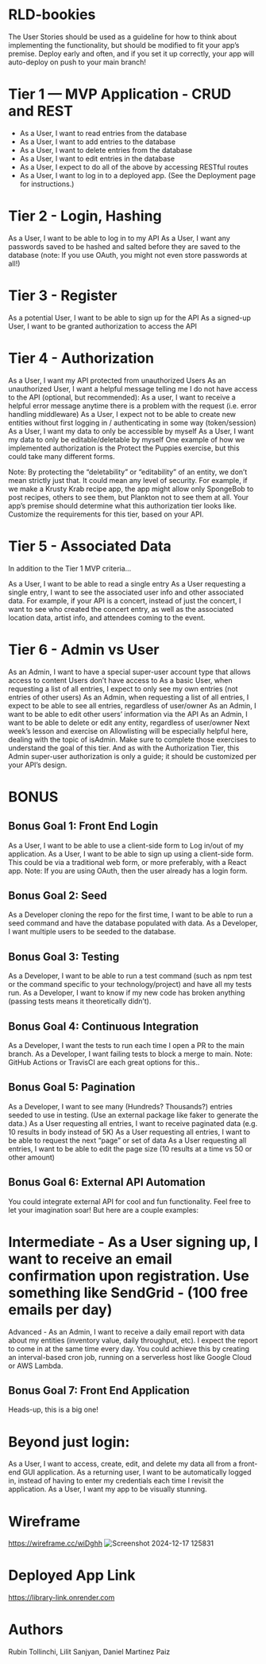 # RLD-bookies

The User Stories should be used as a guideline for how to think about implementing the functionality, but should be modified to fit your app’s premise.
Deploy early and often, and if you set it up correctly, your app will auto-deploy on push to your main branch!

# Tier 1 — MVP Application - CRUD and REST
 - As a User, I want to read entries from the database
 - As a User, I want to add entries to the database
 - As a User, I want to delete entries from the database
 - As a User, I want to edit entries in the database
 - As a User, I expect to do all of the above by accessing RESTful routes
 - As a User, I want to log in to a deployed app. (See the Deployment page for instructions.)

# Tier 2 - Login, Hashing
As a User, I want to be able to log in to my API
As a User, I want any passwords saved to be hashed and salted before they are saved to the database (note: If you use OAuth, you might not even store passwords at all!)

# Tier 3 - Register
As a potential User, I want to be able to sign up for the API
As a signed-up User, I want to be granted authorization to access the API

# Tier 4 - Authorization
As a User, I want my API protected from unauthorized Users
As an unauthorized User, I want a helpful message telling me I do not have access to the API
(optional, but recommended): As a user, I want to receive a helpful error message anytime there is a problem with the request (i.e. error handling middleware)
As a User, I expect not to be able to create new entities without first logging in / authenticating in some way (token/session)
As a User, I want my data to only be accessible by myself
As a User, I want my data to only be editable/deletable by myself
One example of how we implemented authorization is the Protect the Puppies exercise, but this could take many different forms.

Note: By protecting the “deletability” or “editability” of an entity, we don’t mean strictly just that. It could mean any level of security. For example, if we make a Krusty Krab recipe app, the app might allow only SpongeBob to post recipes, others to see them, but Plankton not to see them at all. Your app’s premise should determine what this authorization tier looks like. Customize the requirements for this tier, based on your API.

# Tier 5 - Associated Data
In addition to the Tier 1 MVP criteria…

As a User, I want to be able to read a single entry
As a User requesting a single entry, I want to see the associated user info and other associated data. For example, if your API is a concert, instead of just the concert, I want to see who created the concert entry, as well as the associated location data, artist info, and attendees coming to the event.
# Tier 6 - Admin vs User
As an Admin, I want to have a special super-user account type that allows access to content Users don’t have access to
As a basic User, when requesting a list of all entries, I expect to only see my own entries (not entries of other users)
As an Admin, when requesting a list of all entries, I expect to be able to see all entries, regardless of user/owner
As an Admin, I want to be able to edit other users’ information via the API
As an Admin, I want to be able to delete or edit any entity, regardless of user/owner
Next week’s lesson and exercise on Allowlisting will be especially helpful here, dealing with the topic of isAdmin. Make sure to complete those exercises to understand the goal of this tier. And as with the Authorization Tier, this Admin super-user authorization is only a guide; it should be customized per your API’s design.

# BONUS
## Bonus Goal 1: Front End Login
As a User, I want to be able to use a client-side form to Log in/out of my application.
As a User, I want to be able to sign up using a client-side form.
This could be via a traditional web form, or more preferably, with a React app.
Note: If you are using OAuth, then the user already has a login form.

## Bonus Goal 2: Seed
As a Developer cloning the repo for the first time, I want to be able to run a seed command and have the database populated with data.
As a Developer, I want multiple users to be seeded to the database.


## Bonus Goal 3: Testing
As a Developer, I want to be able to run a test command (such as npm test or the command specific to your technology/project) and have all my tests run.
As a Developer, I want to know if my new code has broken anything (passing tests means it theoretically didn’t).


## Bonus Goal 4: Continuous Integration
As a Developer, I want the tests to run each time I open a PR to the main branch.
As a Developer, I want failing tests to block a merge to main.
Note: GitHub Actions or TravisCI are each great options for this..

## Bonus Goal 5: Pagination
As a Developer, I want to see many (Hundreds? Thousands?) entries seeded to use in testing. (Use an external package like faker to generate the data.)
As a User requesting all entries, I want to receive paginated data (e.g. 10 results in body instead of 5K)
As a User requesting all entries, I want to be able to request the next “page” or set of data
As a User requesting all entries, I want to be able to edit the page size (10 results at a time vs 50 or other amount)


## Bonus Goal 6: External API Automation
You could integrate external API for cool and fun functionality. Feel free to let your imagination soar! But here are a couple examples:

# Intermediate - As a User signing up, I want to receive an email confirmation upon registration. Use something like SendGrid - (100 free emails per day)
Advanced - As an Admin, I want to receive a daily email report with data about my entities (inventory value, daily throughput, etc). I expect the report to come in at the same time every day. You could achieve this by creating an interval-based cron job, running on a serverless host like Google Cloud or AWS Lambda.

## Bonus Goal 7: Front End Application
Heads-up, this is a big one!

# Beyond just login:

As a User, I want to access, create, edit, and delete my data all from a front-end GUI application.
As a returning user, I want to be automatically logged in, instead of having to enter my credentials each time I revisit the application.
As a User, I want my app to be visually stunning.

# Wireframe 
https://wireframe.cc/wiDghh
![Screenshot 2024-12-17 125831](https://github.com/user-attachments/assets/c1a5b717-3497-4dee-99fe-0548e82c302f)

# Deployed App Link
https://library-link.onrender.com

# Authors 
Rubin Tollinchi, Lilit Sanjyan, Daniel Martinez Paiz
